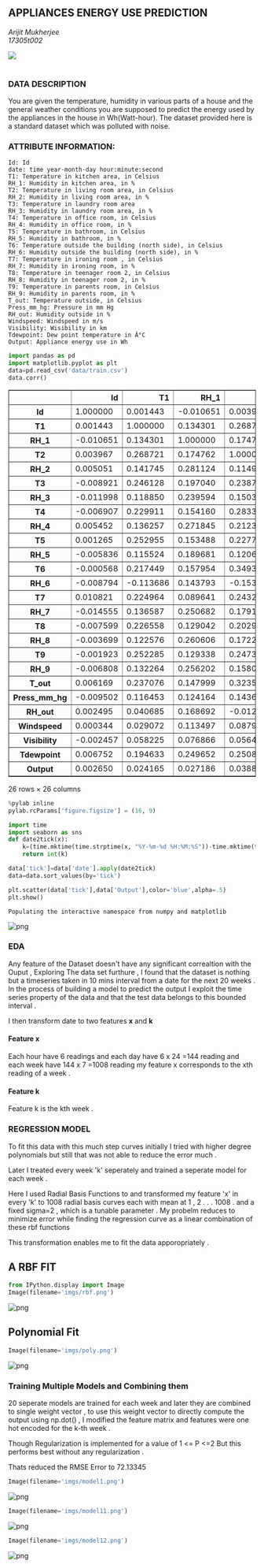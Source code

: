 
##  APPLIANCES ENERGY USE PREDICTION

_Arijit Mukherjee_<br>
_17305t002_


<img src="imgs/fit.gif"></img>
<br><br>
### DATA DESCRIPTION


You are given the temperature, humidity in various parts of a house and the general weather conditions you are supposed to predict the energy used by the appliances in the house in Wh(Watt-hour).
The dataset provided here is a standard dataset which was polluted with noise.


### ATTRIBUTE INFORMATION:

    Id: Id
    date: time year-month-day hour:minute:second
    T1: Temperature in kitchen area, in Celsius
    RH_1: Humidity in kitchen area, in %
    T2: Temperature in living room area, in Celsius
    RH_2: Humidity in living room area, in %
    T3: Temperature in laundry room area
    RH_3: Humidity in laundry room area, in %
    T4: Temperature in office room, in Celsius
    RH_4: Humidity in office room, in %
    T5: Temperature in bathroom, in Celsius
    RH_5: Humidity in bathroom, in %
    T6: Temperature outside the building (north side), in Celsius
    RH_6: Humidity outside the building (north side), in %
    T7: Temperature in ironing room , in Celsius
    RH_7: Humidity in ironing room, in %
    T8: Temperature in teenager room 2, in Celsius
    RH_8: Humidity in teenager room 2, in %
    T9: Temperature in parents room, in Celsius
    RH_9: Humidity in parents room, in %
    T_out: Temperature outside, in Celsius
    Press_mm_hg: Pressure in mm Hg
    RH_out: Humidity outside in %
    Windspeed: Windspeed in m/s
    Visibility: Wisibility in km
    Tdewpoint: Dew point temperature in Â°C
    Output: Appliance energy use in Wh



```python
import pandas as pd
import matplotlib.pyplot as plt
data=pd.read_csv('data/train.csv')
data.corr()
```





<table border="1" class="dataframe">
  <thead>
    <tr style="text-align: right;">
      <th></th>
      <th>Id</th>
      <th>T1</th>
      <th>RH_1</th>
      <th>T2</th>
      <th>RH_2</th>
      <th>T3</th>
      <th>RH_3</th>
      <th>T4</th>
      <th>RH_4</th>
      <th>T5</th>
      <th>...</th>
      <th>RH_8</th>
      <th>T9</th>
      <th>RH_9</th>
      <th>T_out</th>
      <th>Press_mm_hg</th>
      <th>RH_out</th>
      <th>Windspeed</th>
      <th>Visibility</th>
      <th>Tdewpoint</th>
      <th>Output</th>
    </tr>
  </thead>
  <tbody>
    <tr>
      <th>Id</th>
      <td>1.000000</td>
      <td>0.001443</td>
      <td>-0.010651</td>
      <td>0.003967</td>
      <td>0.005051</td>
      <td>-0.008921</td>
      <td>-0.011998</td>
      <td>-0.006907</td>
      <td>0.005452</td>
      <td>0.001265</td>
      <td>...</td>
      <td>-0.003699</td>
      <td>-0.001923</td>
      <td>-0.006808</td>
      <td>0.006169</td>
      <td>-0.009502</td>
      <td>0.002495</td>
      <td>0.000344</td>
      <td>-0.002457</td>
      <td>0.006752</td>
      <td>0.002650</td>
    </tr>
    <tr>
      <th>T1</th>
      <td>0.001443</td>
      <td>1.000000</td>
      <td>0.134301</td>
      <td>0.268721</td>
      <td>0.141745</td>
      <td>0.246128</td>
      <td>0.118850</td>
      <td>0.229911</td>
      <td>0.136257</td>
      <td>0.252955</td>
      <td>...</td>
      <td>0.122576</td>
      <td>0.252285</td>
      <td>0.132264</td>
      <td>0.237076</td>
      <td>0.116453</td>
      <td>0.040685</td>
      <td>0.029072</td>
      <td>0.058225</td>
      <td>0.194633</td>
      <td>0.024165</td>
    </tr>
    <tr>
      <th>RH_1</th>
      <td>-0.010651</td>
      <td>0.134301</td>
      <td>1.000000</td>
      <td>0.174762</td>
      <td>0.281124</td>
      <td>0.197040</td>
      <td>0.239594</td>
      <td>0.154160</td>
      <td>0.271845</td>
      <td>0.153488</td>
      <td>...</td>
      <td>0.260606</td>
      <td>0.129338</td>
      <td>0.256202</td>
      <td>0.147999</td>
      <td>0.124164</td>
      <td>0.168692</td>
      <td>0.113497</td>
      <td>0.076866</td>
      <td>0.249652</td>
      <td>0.027186</td>
    </tr>
    <tr>
      <th>T2</th>
      <td>0.003967</td>
      <td>0.268721</td>
      <td>0.174762</td>
      <td>1.000000</td>
      <td>0.114925</td>
      <td>0.238708</td>
      <td>0.150313</td>
      <td>0.283394</td>
      <td>0.212367</td>
      <td>0.227707</td>
      <td>...</td>
      <td>0.172291</td>
      <td>0.247393</td>
      <td>0.158046</td>
      <td>0.323565</td>
      <td>0.143664</td>
      <td>-0.012503</td>
      <td>0.087975</td>
      <td>0.056454</td>
      <td>0.250872</td>
      <td>0.038845</td>
    </tr>
    <tr>
      <th>RH_2</th>
      <td>0.005051</td>
      <td>0.141745</td>
      <td>0.281124</td>
      <td>0.114925</td>
      <td>1.000000</td>
      <td>0.165259</td>
      <td>0.262672</td>
      <td>0.138116</td>
      <td>0.251374</td>
      <td>0.168318</td>
      <td>...</td>
      <td>0.282214</td>
      <td>0.157180</td>
      <td>0.237941</td>
      <td>0.047074</td>
      <td>0.145363</td>
      <td>0.263422</td>
      <td>0.069502</td>
      <td>0.079768</td>
      <td>0.197984</td>
      <td>-0.027635</td>
    </tr>
    <tr>
      <th>T3</th>
      <td>-0.008921</td>
      <td>0.246128</td>
      <td>0.197040</td>
      <td>0.238708</td>
      <td>0.165259</td>
      <td>1.000000</td>
      <td>0.156521</td>
      <td>0.260505</td>
      <td>0.166991</td>
      <td>0.253372</td>
      <td>...</td>
      <td>0.148634</td>
      <td>0.282232</td>
      <td>0.170062</td>
      <td>0.262398</td>
      <td>0.139181</td>
      <td>0.065413</td>
      <td>0.034834</td>
      <td>0.065414</td>
      <td>0.227754</td>
      <td>0.024640</td>
    </tr>
    <tr>
      <th>RH_3</th>
      <td>-0.011998</td>
      <td>0.118850</td>
      <td>0.239594</td>
      <td>0.150313</td>
      <td>0.262672</td>
      <td>0.156521</td>
      <td>1.000000</td>
      <td>0.135295</td>
      <td>0.262743</td>
      <td>0.133168</td>
      <td>...</td>
      <td>0.277648</td>
      <td>0.134196</td>
      <td>0.245883</td>
      <td>0.085152</td>
      <td>0.148055</td>
      <td>0.204484</td>
      <td>0.123539</td>
      <td>0.086413</td>
      <td>0.145090</td>
      <td>0.018749</td>
    </tr>
    <tr>
      <th>T4</th>
      <td>-0.006907</td>
      <td>0.229911</td>
      <td>0.154160</td>
      <td>0.283394</td>
      <td>0.138116</td>
      <td>0.260505</td>
      <td>0.135295</td>
      <td>1.000000</td>
      <td>0.113052</td>
      <td>0.285810</td>
      <td>...</td>
      <td>0.114591</td>
      <td>0.289769</td>
      <td>0.100802</td>
      <td>0.263712</td>
      <td>0.142787</td>
      <td>0.026904</td>
      <td>0.008267</td>
      <td>0.040186</td>
      <td>0.190317</td>
      <td>0.017678</td>
    </tr>
    <tr>
      <th>RH_4</th>
      <td>0.005452</td>
      <td>0.136257</td>
      <td>0.271845</td>
      <td>0.212367</td>
      <td>0.251374</td>
      <td>0.166991</td>
      <td>0.262743</td>
      <td>0.113052</td>
      <td>1.000000</td>
      <td>0.132647</td>
      <td>...</td>
      <td>0.316460</td>
      <td>0.109234</td>
      <td>0.271470</td>
      <td>0.146905</td>
      <td>0.131198</td>
      <td>0.202209</td>
      <td>0.173873</td>
      <td>0.086579</td>
      <td>0.262592</td>
      <td>0.000035</td>
    </tr>
    <tr>
      <th>T5</th>
      <td>0.001265</td>
      <td>0.252955</td>
      <td>0.153488</td>
      <td>0.227707</td>
      <td>0.168318</td>
      <td>0.253372</td>
      <td>0.133168</td>
      <td>0.285810</td>
      <td>0.132647</td>
      <td>1.000000</td>
      <td>...</td>
      <td>0.132167</td>
      <td>0.264181</td>
      <td>0.132188</td>
      <td>0.249375</td>
      <td>0.131474</td>
      <td>0.051213</td>
      <td>0.007712</td>
      <td>0.071447</td>
      <td>0.227807</td>
      <td>0.020235</td>
    </tr>
    <tr>
      <th>RH_5</th>
      <td>-0.005836</td>
      <td>0.115524</td>
      <td>0.189681</td>
      <td>0.120648</td>
      <td>0.182628</td>
      <td>0.103157</td>
      <td>0.210646</td>
      <td>0.083895</td>
      <td>0.176506</td>
      <td>0.101918</td>
      <td>...</td>
      <td>0.223228</td>
      <td>0.094659</td>
      <td>0.165959</td>
      <td>-0.005446</td>
      <td>0.127248</td>
      <td>0.185549</td>
      <td>0.080107</td>
      <td>0.065521</td>
      <td>0.059184</td>
      <td>0.007099</td>
    </tr>
    <tr>
      <th>T6</th>
      <td>-0.000568</td>
      <td>0.217449</td>
      <td>0.157954</td>
      <td>0.349367</td>
      <td>0.016975</td>
      <td>0.265713</td>
      <td>0.064464</td>
      <td>0.266039</td>
      <td>0.136053</td>
      <td>0.252609</td>
      <td>...</td>
      <td>0.065433</td>
      <td>0.280217</td>
      <td>0.095738</td>
      <td>0.757707</td>
      <td>0.042275</td>
      <td>-0.277139</td>
      <td>0.150535</td>
      <td>-0.023634</td>
      <td>0.598921</td>
      <td>0.088758</td>
    </tr>
    <tr>
      <th>RH_6</th>
      <td>-0.008794</td>
      <td>-0.113686</td>
      <td>0.143793</td>
      <td>-0.153861</td>
      <td>0.186859</td>
      <td>-0.147767</td>
      <td>0.198768</td>
      <td>-0.183557</td>
      <td>0.204173</td>
      <td>-0.162043</td>
      <td>...</td>
      <td>0.252012</td>
      <td>-0.201290</td>
      <td>0.188815</td>
      <td>-0.459047</td>
      <td>0.050939</td>
      <td>0.414169</td>
      <td>0.081827</td>
      <td>0.115640</td>
      <td>-0.189829</td>
      <td>-0.060953</td>
    </tr>
    <tr>
      <th>T7</th>
      <td>0.010821</td>
      <td>0.224964</td>
      <td>0.089641</td>
      <td>0.243283</td>
      <td>0.117577</td>
      <td>0.267236</td>
      <td>0.116281</td>
      <td>0.265108</td>
      <td>0.104257</td>
      <td>0.243127</td>
      <td>...</td>
      <td>0.090193</td>
      <td>0.284565</td>
      <td>0.091039</td>
      <td>0.275483</td>
      <td>0.132348</td>
      <td>-0.004062</td>
      <td>-0.001712</td>
      <td>0.057226</td>
      <td>0.195568</td>
      <td>0.021678</td>
    </tr>
    <tr>
      <th>RH_7</th>
      <td>-0.014555</td>
      <td>0.136587</td>
      <td>0.250682</td>
      <td>0.179133</td>
      <td>0.247372</td>
      <td>0.135244</td>
      <td>0.285826</td>
      <td>0.099261</td>
      <td>0.291762</td>
      <td>0.179875</td>
      <td>...</td>
      <td>0.315754</td>
      <td>0.109945</td>
      <td>0.304070</td>
      <td>0.164658</td>
      <td>0.109756</td>
      <td>0.234702</td>
      <td>0.135920</td>
      <td>0.054665</td>
      <td>0.313900</td>
      <td>-0.015157</td>
    </tr>
    <tr>
      <th>T8</th>
      <td>-0.007599</td>
      <td>0.226558</td>
      <td>0.129042</td>
      <td>0.202953</td>
      <td>0.118117</td>
      <td>0.253362</td>
      <td>0.118899</td>
      <td>0.262476</td>
      <td>0.099834</td>
      <td>0.254438</td>
      <td>...</td>
      <td>0.091430</td>
      <td>0.266568</td>
      <td>0.088596</td>
      <td>0.193052</td>
      <td>0.142668</td>
      <td>0.079821</td>
      <td>-0.007274</td>
      <td>0.071109</td>
      <td>0.148494</td>
      <td>0.011248</td>
    </tr>
    <tr>
      <th>RH_8</th>
      <td>-0.003699</td>
      <td>0.122576</td>
      <td>0.260606</td>
      <td>0.172291</td>
      <td>0.282214</td>
      <td>0.148634</td>
      <td>0.277648</td>
      <td>0.114591</td>
      <td>0.316460</td>
      <td>0.132167</td>
      <td>...</td>
      <td>1.000000</td>
      <td>0.115985</td>
      <td>0.262103</td>
      <td>0.091220</td>
      <td>0.123054</td>
      <td>0.255491</td>
      <td>0.134818</td>
      <td>0.084236</td>
      <td>0.232485</td>
      <td>-0.048384</td>
    </tr>
    <tr>
      <th>T9</th>
      <td>-0.001923</td>
      <td>0.252285</td>
      <td>0.129338</td>
      <td>0.247393</td>
      <td>0.157180</td>
      <td>0.282232</td>
      <td>0.134196</td>
      <td>0.289769</td>
      <td>0.109234</td>
      <td>0.264181</td>
      <td>...</td>
      <td>0.115985</td>
      <td>1.000000</td>
      <td>0.108344</td>
      <td>0.257265</td>
      <td>0.154846</td>
      <td>0.026344</td>
      <td>0.009700</td>
      <td>0.035966</td>
      <td>0.218802</td>
      <td>0.002056</td>
    </tr>
    <tr>
      <th>RH_9</th>
      <td>-0.006808</td>
      <td>0.132264</td>
      <td>0.256202</td>
      <td>0.158046</td>
      <td>0.237941</td>
      <td>0.170062</td>
      <td>0.245883</td>
      <td>0.100802</td>
      <td>0.271470</td>
      <td>0.132188</td>
      <td>...</td>
      <td>0.262103</td>
      <td>0.108344</td>
      <td>1.000000</td>
      <td>0.121522</td>
      <td>0.140625</td>
      <td>0.172959</td>
      <td>0.120378</td>
      <td>0.089689</td>
      <td>0.217100</td>
      <td>-0.023973</td>
    </tr>
    <tr>
      <th>T_out</th>
      <td>0.006169</td>
      <td>0.237076</td>
      <td>0.147999</td>
      <td>0.323565</td>
      <td>0.047074</td>
      <td>0.262398</td>
      <td>0.085152</td>
      <td>0.263712</td>
      <td>0.146905</td>
      <td>0.249375</td>
      <td>...</td>
      <td>0.091220</td>
      <td>0.257265</td>
      <td>0.121522</td>
      <td>1.000000</td>
      <td>0.019035</td>
      <td>-0.270173</td>
      <td>0.167672</td>
      <td>-0.029537</td>
      <td>0.621753</td>
      <td>0.068886</td>
    </tr>
    <tr>
      <th>Press_mm_hg</th>
      <td>-0.009502</td>
      <td>0.116453</td>
      <td>0.124164</td>
      <td>0.143664</td>
      <td>0.145363</td>
      <td>0.139181</td>
      <td>0.148055</td>
      <td>0.142787</td>
      <td>0.131198</td>
      <td>0.131474</td>
      <td>...</td>
      <td>0.123054</td>
      <td>0.154846</td>
      <td>0.140625</td>
      <td>0.019035</td>
      <td>1.000000</td>
      <td>0.159163</td>
      <td>0.038579</td>
      <td>0.087604</td>
      <td>0.013888</td>
      <td>0.007995</td>
    </tr>
    <tr>
      <th>RH_out</th>
      <td>0.002495</td>
      <td>0.040685</td>
      <td>0.168692</td>
      <td>-0.012503</td>
      <td>0.263422</td>
      <td>0.065413</td>
      <td>0.204484</td>
      <td>0.026904</td>
      <td>0.202209</td>
      <td>0.051213</td>
      <td>...</td>
      <td>0.255491</td>
      <td>0.026344</td>
      <td>0.172959</td>
      <td>-0.270173</td>
      <td>0.159163</td>
      <td>1.000000</td>
      <td>-0.050534</td>
      <td>0.105536</td>
      <td>0.047959</td>
      <td>-0.080591</td>
    </tr>
    <tr>
      <th>Windspeed</th>
      <td>0.000344</td>
      <td>0.029072</td>
      <td>0.113497</td>
      <td>0.087975</td>
      <td>0.069502</td>
      <td>0.034834</td>
      <td>0.123539</td>
      <td>0.008267</td>
      <td>0.173873</td>
      <td>0.007712</td>
      <td>...</td>
      <td>0.134818</td>
      <td>0.009700</td>
      <td>0.120378</td>
      <td>0.167672</td>
      <td>0.038579</td>
      <td>-0.050534</td>
      <td>1.000000</td>
      <td>0.023985</td>
      <td>0.120846</td>
      <td>0.066027</td>
    </tr>
    <tr>
      <th>Visibility</th>
      <td>-0.002457</td>
      <td>0.058225</td>
      <td>0.076866</td>
      <td>0.056454</td>
      <td>0.079768</td>
      <td>0.065414</td>
      <td>0.086413</td>
      <td>0.040186</td>
      <td>0.086579</td>
      <td>0.071447</td>
      <td>...</td>
      <td>0.084236</td>
      <td>0.035966</td>
      <td>0.089689</td>
      <td>-0.029537</td>
      <td>0.087604</td>
      <td>0.105536</td>
      <td>0.023985</td>
      <td>1.000000</td>
      <td>-0.013449</td>
      <td>-0.003976</td>
    </tr>
    <tr>
      <th>Tdewpoint</th>
      <td>0.006752</td>
      <td>0.194633</td>
      <td>0.249652</td>
      <td>0.250872</td>
      <td>0.197984</td>
      <td>0.227754</td>
      <td>0.145090</td>
      <td>0.190317</td>
      <td>0.262592</td>
      <td>0.227807</td>
      <td>...</td>
      <td>0.232485</td>
      <td>0.218802</td>
      <td>0.217100</td>
      <td>0.621753</td>
      <td>0.013888</td>
      <td>0.047959</td>
      <td>0.120846</td>
      <td>-0.013449</td>
      <td>1.000000</td>
      <td>0.002164</td>
    </tr>
    <tr>
      <th>Output</th>
      <td>0.002650</td>
      <td>0.024165</td>
      <td>0.027186</td>
      <td>0.038845</td>
      <td>-0.027635</td>
      <td>0.024640</td>
      <td>0.018749</td>
      <td>0.017678</td>
      <td>0.000035</td>
      <td>0.020235</td>
      <td>...</td>
      <td>-0.048384</td>
      <td>0.002056</td>
      <td>-0.023973</td>
      <td>0.068886</td>
      <td>0.007995</td>
      <td>-0.080591</td>
      <td>0.066027</td>
      <td>-0.003976</td>
      <td>0.002164</td>
      <td>1.000000</td>
    </tr>
  </tbody>
</table>
<p>26 rows × 26 columns</p>
</div>




```python
%pylab inline
pylab.rcParams['figure.figsize'] = (16, 9)

import time
import seaborn as sns
def date2tick(x):
    k=(time.mktime(time.strptime(x, "%Y-%m-%d %H:%M:%S"))-time.mktime(time.strptime("2016-01-11 17:00:00", "%Y-%m-%d %H:%M:%S")))/600
    return int(k)

data['tick']=data['date'].apply(date2tick)
data=data.sort_values(by='tick')

plt.scatter(data['tick'],data['Output'],color='blue',alpha=.5)
plt.show()
```

    Populating the interactive namespace from numpy and matplotlib



![png](imgs/output_2_1.png)


### EDA

Any feature of the Dataset doesn't have any significant correaltion with the Ouput , Exploring The data set furthure , I found that the dataset is nothing but a timeseries taken in 10 mins interval from a date for the next 20 weeks . In the process of building a model to predict the output I exploit the time series property of the data and that the test data belongs to this bounded interval .

I then transform date to two features <b>x</b> and <b>k</b>

#### Feature x

Each hour have 6 readings and each day have 6 x 24 =144 reading and each week have 144 x 7 =1008 reading my feature x corresponds to the xth reading of a week .

#### Feature k

Feature k is the kth week .


### REGRESSION MODEL

To fit this data with this much step curves initially I tried with higher degree polynomials but still that was not able to reduce the error much .

Later I treated every week 'k' seperately and trained a seperate model for each week .

Here I used Radial Basis Functions to and transformed my feature 'x' in every 'k' to 1008 radial basis curves each with mean at 1 , 2 . . . 1008 . and a fixed sigma=2 , which is a tunable parameter . My probelm reduces to minimize error while finding the regression curve as a linear combination of these rbf functions

This transformation enables me to fit the data apporopriately .



## A RBF FIT


```python
from IPython.display import Image
Image(filename='imgs/rbf.png')
```




![png](imgs/output_6_0.png)



## Polynomial Fit


```python
Image(filename='imgs/poly.png')
```




![png](imgs/output_8_0.png)



### Training Multiple Models and Combining them

20 seperate models are trained for each week and later they are combined to single weight vector , to use this weight vector to directly compute the output using np.dot() , I modified the feature matrix and features were one hot encoded for the k-th week .

Though Regularization is implemented for a value of 1 <= P <=2 But this performs best without any regularization .

Thats reduced the RMSE Error to 72.13345


```python
Image(filename='imgs/model1.png')
```




![png](imgs/output_10_0.png)




```python
Image(filename='imgs/model11.png')
```




![png](imgs/output_11_0.png)




```python
Image(filename='imgs/model12.png')
```




![png](imgs/output_12_0.png)
